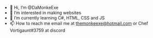 - 👋 Hi, I’m @DaMonkeExe
- 👀 I’m interested in making websites
- 🌱 I’m currently learning C#, HTML, CSS and JS
- 📫 How to reach me email me at themonkeexe@hotmail.com or Chef Vortigaunt#3759 at discord
